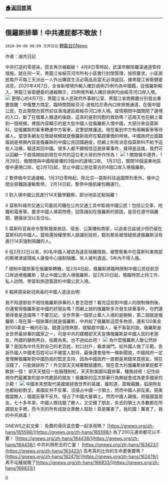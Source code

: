 ###  [:house:返回首頁](https://github.com/ourhimalayas/txt)
---

## 俄羅斯排華！中共連屁都不敢放！
`2020-04-09 08:09 灭共日记` [轉載自GNews](https://gnews.org/zh-hant/167163/)

作者：滅共日記

中共打造的零感染，謊言再次被戳破！ 4月8日零時起，武漢市解除離漢通道管控措施，就在同一天，黑龍江省綏芬河市所有小區實行封閉管理，按照要求，小區居民每戶可每三天派出一人外出購買生活必需品且當天必須返回。據黑龍江省衛健委消息，2020年4月7日，全省新增境外輸入確診病例25例均為中國籍，從俄羅斯輸入，黑龍江省衛健委的通報顯示，25例境外輸入確診病例均由綏芬河口岸入境。
![](https://s3.amazonaws.com/gnews-media-offload/wp-content/uploads/2020/04/09080757/1-70.jpg)
更噁心的4月7日，黑龍江省人民政府外事辦公室、黑龍江省商務廳分別發出重要提醒：中俄雙方商定，臨時關閉綏芬河-波格拉尼奇內口岸旅檢通道，在俄中國公民，在此期間勿貿然前往濱海邊區經綏芬河口岸入境。疫情期間中國關閉了邊境的入口，斷了在俄華人撤退的後路，這真的是對同胞的救助嗎？這兩天也在網上看到一個視頻，裡面內容顯示的是大批中國人從俄羅斯入境中國，大部分來自莫斯科，從俄羅斯的客車轉運中方客車，武警部隊護送。現在看到中方有兩輛客車等待接人。當很多網友在懷疑視頻就是俄羅斯政府在驅趕華僑的時候，中國政府出面闢謠說是視頻內容是俄羅斯的中國公民回國避疫，但網上則有消息指莫斯科不給予這些人治療，驅逐其回中國。很多人都不願相信這是排華事件，覺得是造謠，我們可以回顧一下疫情開始到現在中共的這位老大哥的所作所為！
![](https://s3.amazonaws.com/gnews-media-offload/wp-content/uploads/2020/04/09080808/2-17.png)
1 關閉俄中邊界，1月28日，俄關閉與中國相接壤的3個州的邊境口岸。 1月31日，關閉16個遠東地區俄中邊境口岸。從2月1日起，禁止中國公民從蒙古的4個口岸入境俄羅斯。

2 暫停俄中交通運輸，1月31日零時起，除北京—莫斯科往返國際列車外，俄中之間全部鐵路運輸暫停。 2月14日起，暫停中俄航線包機運行。

3 對入境中國公民進行14天醫學觀察，部分地區定點隔離！

4 莫斯科城市交通公司委託司機在公共交通工具中監視中國公民！包括公交車、地鐵和電車等。要求中國人填寫問卷，回答諸如在俄羅斯的原因，是否在遵守隔離期、健康狀況以及住址。

5 莫斯科官員命令警察搜查旅店、宿舍、公寓樓和商家，以追查日益減少但仍留在莫斯科的中國人。當局還授權使用人臉識別技術，甄別那些被懷疑抵達俄羅斯沒有進行14天強制隔離的人。

6 從2月22日以來，80名中國人被認為違反隔離措施，被警察集中在莫斯科東南部的察裡津諾殘疾人康復中心強制隔離。有人被判遣返，5年內不得入俄。

7 限制中國旅客在俄羅斯轉機，從2月4日起，俄羅斯將臨時限制中國公民從航空口岸過境俄羅斯；禁止中國公民入境俄羅斯，從2月20日起，俄臨時禁止持工作、私人訪問、學習和旅遊簽證的中國公民入境。

8 擬將感染新冠病毒的中國人遣送出境!

我不知道那些不相信俄羅斯排華的人會怎麼想？看完這些對中國人的限制條例後，你還覺得俄羅斯是中國的好朋友嗎？而網上說的俄羅斯多次發生排華事件，你們還覺得會是造謠嗎？不要忘記，全世界第一個禁止華人入境的是朝鮮，第二個就是俄羅斯；現在第一個排華的就是俄羅斯，中共給了俄羅斯這麼多物資，還有120美金到100美金一桶的石油，錢還沒捂熱那，就驅趕中國人，毫不客氣的說，俄羅斯是全世界最排華的國家之一，可是中共的媒體卻天天宣傳俄羅斯是中國人民的老朋友，所謂的顛倒黑白，指鹿為馬，也不過如此吧！
![](https://s3.amazonaws.com/gnews-media-offload/wp-content/uploads/2020/04/09080818/3-34.jpg)
為什麼俄羅斯人敢公然排華？是因為中共先對自己的老百姓，封口封戶，暴虐滅門，給外國人做了示範，告訴外國人中國老百姓可以不被當人對待，最後還會發布一條新聞說，中國政府一定會理解俄羅斯對中國防疫的堅定支持，因為中國政府一直都是用錢來買朋友，現在沒錢了，只能做舔狗了！外交部天天喊著戰狼護照，現在意大利俄羅斯排華屁都不敢放一個！ 
卻天天號召一批腦殘粉紅，天天對美國叫囂排華，種族歧視！記住歧視你們最厲害的是中共跪舔的朋友！俄羅斯的這次排華行為無疑會成為更多國家的示範！
![](https://s3.amazonaws.com/gnews-media-offload/wp-content/uploads/2020/04/09080825/4-26.jpg)
中國本來想取代美國做拯救世界的英雄，誰知道，眾叛親離，狐朋狗友也都紛紛倒戈，美國反共不反華，沒侵占中國一寸領土，然而中國人卻反美，把美國當敵人；俄國反華不反共，侵占了中國大量領土。然而中國人親俄，把俄國當朋友。七十多年來，中國人既找錯了敵人，又交錯了朋友，失去的領土大多數都在所謂朋友手裡，而今天的所有成就全靠敵人幫助！真是厲害了，我的國！厲害了，我的中共病毒！

GNEWS之前文章： 
免費的骨灰盒您要一起享用嗎？ [https://gnews.org/zh-hans/165598/](https://gnews.org/zh-hans/165598/) 
為了200元連命都可以不要！ [https://gnews.org/zh-hans/164438/](https://gnews.org/zh-hans/164438/) 
中共利用死去的亡靈！ [https://gnews.org/zh-hans/163423/](https://gnews.org/zh-hans/163423/) 
高考真的比你的生命更重要嗎？ [https://gnews.org/zh-hans/162479/](https://gnews.org/zh-hans/162479/) 
再不屯糧就晚了[https://gnews.org/zh-hans/166833/](https://gnews.org/zh-hans/166833/)

0
